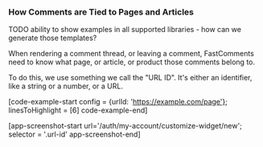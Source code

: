 ### How Comments are Tied to Pages and Articles

TODO ability to show examples in all supported libraries - how can we generate those templates?

When rendering a comment thread, or leaving a comment, FastComments need to know what page, or article, or product
those comments belong to.

To do this, we use something we call the "URL ID". It's either an identifier, like a string or a number, or a URL.

[code-example-start config = {urlId: 'https://example.com/page'}; linesToHighlight = [6] code-example-end]

[app-screenshot-start url='/auth/my-account/customize-widget/new'; selector = '.url-id' app-screenshot-end]
